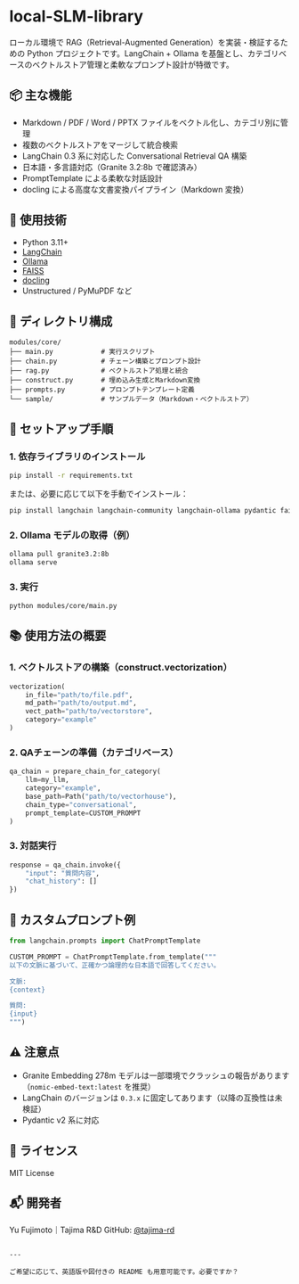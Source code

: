 # local-SLM-library

ローカル環境で RAG（Retrieval-Augmented Generation）を実装・検証するための Python プロジェクトです。LangChain + Ollama を基盤とし、カテゴリベースのベクトルストア管理と柔軟なプロンプト設計が特徴です。

## 📦 主な機能

- Markdown / PDF / Word / PPTX ファイルをベクトル化し、カテゴリ別に管理
- 複数のベクトルストアをマージして統合検索
- LangChain 0.3 系に対応した Conversational Retrieval QA 構築
- 日本語・多言語対応（Granite 3.2:8b で確認済み）
- PromptTemplate による柔軟な対話設計
- docling による高度な文書変換パイプライン（Markdown 変換）

## 🧰 使用技術

- Python 3.11+
- [LangChain](https://python.langchain.com/)
- [Ollama](https://ollama.com/)
- [FAISS](https://github.com/facebookresearch/faiss)
- [docling](https://github.com/docling-ai/docling)
- Unstructured / PyMuPDF など

## 📁 ディレクトリ構成

```
modules/core/
├── main.py            # 実行スクリプト
├── chain.py           # チェーン構築とプロンプト設計
├── rag.py             # ベクトルストア処理と統合
├── construct.py       # 埋め込み生成とMarkdown変換
├── prompts.py         # プロンプトテンプレート定義
└── sample/            # サンプルデータ（Markdown・ベクトルストア）
```

## 🚀 セットアップ手順

### 1. 依存ライブラリのインストール

```bash
pip install -r requirements.txt
```

または、必要に応じて以下を手動でインストール：

```bash
pip install langchain langchain-community langchain-ollama pydantic faiss-cpu unstructured
```

### 2. Ollama モデルの取得（例）

```bash
ollama pull granite3.2:8b
ollama serve
```

### 3. 実行

```bash
python modules/core/main.py
```

## 📚 使用方法の概要

### 1. ベクトルストアの構築（construct.vectorization）

```python
vectorization(
    in_file="path/to/file.pdf",
    md_path="path/to/output.md",
    vect_path="path/to/vectorstore",
    category="example"
)
```

### 2. QAチェーンの準備（カテゴリベース）

```python
qa_chain = prepare_chain_for_category(
    llm=my_llm,
    category="example",
    base_path=Path("path/to/vectorhouse"),
    chain_type="conversational",
    prompt_template=CUSTOM_PROMPT
)
```

### 3. 対話実行

```python
response = qa_chain.invoke({
    "input": "質問内容",
    "chat_history": []
})
```

## 🧠 カスタムプロンプト例

```python
from langchain.prompts import ChatPromptTemplate

CUSTOM_PROMPT = ChatPromptTemplate.from_template("""
以下の文脈に基づいて、正確かつ論理的な日本語で回答してください。

文脈:
{context}

質問:
{input}
""")
```

## ⚠️ 注意点

- Granite Embedding 278m モデルは一部環境でクラッシュの報告があります（`nomic-embed-text:latest` を推奨）
- LangChain のバージョンは `0.3.x` に固定してあります（以降の互換性は未検証）
- Pydantic v2 系に対応

## 📝 ライセンス

MIT License

## 📬 開発者

Yu Fujimoto｜Tajima R&D
GitHub: [@tajima-rd](https://github.com/tajima-rd)
```

---

ご希望に応じて、英語版や図付きの README も用意可能です。必要ですか？
